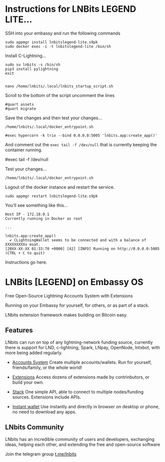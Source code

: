 # Instructions for LNBits LEGEND LITE…

SSH into your embassy and run the following commands

	sudo appmgr install lnbitslegend-lite.s9pk
	sudo docker exec -i -t lnbitslegend-lite /bin/sh
	

Install C-Lightning…

	sudo su lnbits -s /bin/sh
	pip3 install pylightning
	exit


	nano /home/lnbits/.local/lnbits_startup_script.sh

Scroll to the bottom of the script uncomment the lines 

```
#quart assets
#quart migrate
```

Save the changes and then test your changes…

	/home/lnbits/.local/docker_entrypoint.sh
	

```
#exec hypercorn -k trio --bind 0.0.0.0:5005 'lnbits.app:create_app()'
```

And comment out the `exec tail -f /dev/null` that is currently keeping the container running.

#exec tail -f /dev/null


Test your changes…

	/home/lnbits/.local/docker_entrypoint.sh
	
Logout of the docker instance and restart the service.

	sudo appmgr restart lnbitslegend-lite.s9pk

You'll see something like this…

```
Host IP - 172.18.0.1
Currently running in Docker as root

...

lnbits.app:create_app()
  ✔️ CLightningWallet seems to be connected and with a balance of XXXXXXXXXx msat.
[20XX-XX-XX 01:33:70 +0000] [42] [INFO] Running on http://0.0.0.0:5005 (CTRL + C to quit)
```	

Instructions go here.

# LNBits [LEGEND] on Embassy OS

Free Open-Source Lightning Accounts System with Extensions

Running on your Embassy for yourself, for others, or as part of a stack.

LNbits extension framework makes building on Bitcoin easy.

## Features

LNbits can run on top of any lightning-network funding source, currently there is support for LND, c-lightning, Spark, LNpay, OpenNode, lntxbot, with more being added regularly.

- [Accounts System](https://lnbits.com/#api) Create multiple accounts/wallets. Run for yourself, friends/family, or the whole world!

- [Extensions](https://lnbits.com/#extensions) Access dozens of extensions made by contrinbutors, or build your own.

- [Stack](https://lnbits.com/#api) One simple API, able to connect to multiple nodes/funding sources. Extensions include APIs.

- [Instant wallet](https://lnbits.com/#wallet) Use instantly and directly in browser on desktop or phone, no need to download any apps.

## LNbits Community

LNbits has an incredible community of users and developers, exchanging ideas, helping each other, and extending the free and open-source software

Join the telegram group [t.me/lnbits](https://t.me/lnbits)